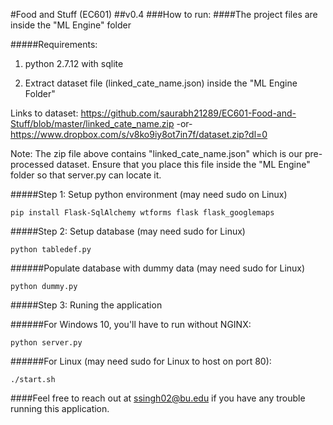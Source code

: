 #Food and Stuff (EC601)
##v0.4 
###How to run:
####The project files are inside the "ML Engine" folder

#####Requirements: 

1. python 2.7.12 with sqlite

2. Extract dataset file (linked_cate_name.json) inside the "ML Engine Folder" 

  Links to dataset: https://github.com/saurabh21289/EC601-Food-and-Stuff/blob/master/linked_cate_name.zip -or- https://www.dropbox.com/s/v8ko9iy8ot7in7f/dataset.zip?dl=0

Note: The zip file above contains "linked_cate_name.json" which is our pre-processed dataset. Ensure that you place this file inside the "ML Engine" folder so that server.py can locate it.

#####Step 1: Setup python environment (may need sudo on Linux)
```
pip install Flask-SqlAlchemy wtforms flask flask_googlemaps
```

#####Step 2: Setup database (may need sudo for Linux)
```
python tabledef.py
```

######Populate database with dummy data (may need sudo for Linux)
```
python dummy.py
```

#####Step 3: Runing the application

######For Windows 10, you'll have to run without NGINX: 
```
python server.py
```
######For Linux (may need sudo for Linux to host on port 80): 
```
./start.sh
```

####Feel free to reach out at ssingh02@bu.edu if you have any trouble running this application.
